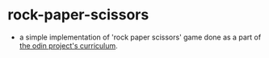 # rock-paper-scissors

- a simple implementation of 'rock paper scissors' game done as a part of [the odin project's curriculum](https://www.theodinproject.com/lessons/foundations-rock-paper-scissors).